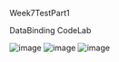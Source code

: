 Week7TestPart1

DataBinding CodeLab

![image](https://user-images.githubusercontent.com/46461171/53270521-f0e68680-36b9-11e9-8f59-932a067d7571.png)
![image](https://user-images.githubusercontent.com/46461171/53270537-fcd24880-36b9-11e9-8880-eab1af210864.png)
![image](https://user-images.githubusercontent.com/46461171/53270552-05c31a00-36ba-11e9-900f-0a240383e335.png)
